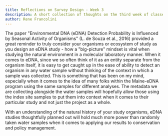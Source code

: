 ```yaml
---
title: Reflections on Survey Design - Week 3
description: A short collection of thoughts on the third week of classes
author: Rene Francolini
---
```



The paper "Environmental DNA (eDNA) Detection Probability is Influenced by Seasonal Activity of Organisms" (L. de Souza et al., 2016) provided a great reminder to truly consider your organisms or ecosystem of study as you design an eDNA study - how a "big-picture" mindset is vital when studying the natural environment in a molecular laboratory manner. When it comes to eDNA, since we so often think of it as an entity separate from the organism itself, it is easy to get caught up in the ease of ability to detect an organism in any water sample without thinking of the context in which a sample was collected. This is something that has been on my mind, especially when it comes to the idea of many folks within the Maine-eDNA program using the same samples for different analyses. The metadata we are collecting alongside the water samples will hopefully allow those using the index site samples to put them into context when it comes to their particular study and not just the project as a whole. 

With an understanding of the natural history of your study organisms, eDNA studies thoughtfully planned out will hold much more power than randomly taken water samples when it comes to applying our results to conservation and policy management. 
